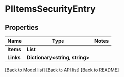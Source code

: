 # PIItemsSecurityEntry

## Properties
Name | Type | Notes
------------ | ------------- | -------------
**Items** | **List<PISecurityEntry>**
**Links** | **Dictionary<string, string>**

[[Back to Model list]](../../README.md#documentation-for-models) [[Back to API list]](../../README.md#documentation-for-api-endpoints) [[Back to README]](../../README.md)

